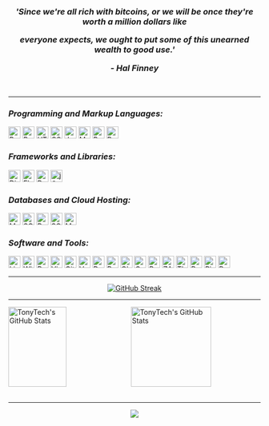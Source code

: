 <br/>

<h3 align="center">
 <p><i> 'Since we're all rich with bitcoins, or we will be once they're worth a million dollars like </i></p>
 <p><i> everyone expects, we ought to put some of this unearned wealth to good use.' </i></p>
 <p align="center"><i>- Hal Finney </i></p> 
</h3>

<br/>

---
<h3><i>Programming and Markup Languages:</i></h3>
<a href="/python_cert.md"><img height="24" src="https://img.shields.io/badge/-Python-3776AB?logo=Python&logoColor=white&style=flat" alt="Python"></a>
<a href="/lsa.md"><img height="24" src="https://img.shields.io/badge/-Bash-4EAA25?logo=gnubash&logoColor=white&style=flat" alt="Bash Shell"></a>
<a href="/html_css_cert.md"><img height="24" src="https://img.shields.io/badge/-HTML-E34F26?logo=html5&logoColor=white&style=flat" alt="HTML"></a>
<a href="/html_css_cert.md"><img height="24" src="https://img.shields.io/badge/-CSS-1572B6?logo=css3&logoColor=white&style=flat" alt="CSS"></a>
<a href="/js_front_end_cert.md"><img height="24" src="https://img.shields.io/badge/-JavaScript-F7DF1E?logo=javascript&logoColor=black&style=flat" alt="JavaScript"></a>
<a href="#"><img height="24" src="https://img.shields.io/badge/-Markdown-000000?logo=markdown&logoColor=white&style=flat" alt="Markdown"></a>
<a href="#"><img height="24" src="https://img.shields.io/badge/-PowerShell-5391FE?logo=powershell&logoColor=white&style=flat" alt="PowerShell"></a>
<a href="#"><img height="24" src="https://img.shields.io/badge/-RegEx-3e69cd?logo=&logoColor=white&style=flat" alt="RegEx"></a>
<!-- <a href="#"><img height="24" src="https://img.shields.io/badge/-SQL-1572B6?logo=&logoColor=white&style=flat" alt="CSS"></a> -->

<h3><i>Frameworks and Libraries:</i></h3>
<a href="/django_cert.md"><img height="24" src="https://img.shields.io/badge/-Django-092E20?logo=django&logoColor=white&style=flat" alt="Django"></a>
<a href="#"><img height="24" src="https://img.shields.io/badge/-Flask-000000?logo=flask&logoColor=white&style=flat" alt="Flask"></a>
<a href="#"><img height="24" src="https://img.shields.io/badge/-Pytest-0A9EDC?logo=Pytest&logoColor=white&style=flat" alt="Pytest"></a>
<a href="#"><img height="24" src="https://img.shields.io/badge/-Jinja-B41717?logo=jinja&logoColor=white&style=flat" alt="jQuery"></a>

<h3><i>Databases and Cloud Hosting:</i></h3>
<a href="/mysql_cert.md"><img height="24" src="https://img.shields.io/badge/-MySQL-4479A1?logo=mysql&logoColor=white&style=flat" alt="MySQL"></a>
<a href="#"><img height="24" src="https://img.shields.io/badge/-SQLite-003B57?logo=sqlite&logoColor=white&style=flat" alt="SQLite"></a>
<a href="/postgreslq.md"><img height="24" src="https://img.shields.io/badge/-PostgreSQL-4169E1?logo=postgresql&logoColor=white&style=flat" alt="PostgreSQL"></a>
<a href="#"><img height="24" src="https://img.shields.io/badge/-SQLAlchemy-D71F00?logo=sqlalchemy&logoColor=white&style=flat" alt="SQLAlchemy"></a>
<a href="#"><img height="24" src="https://img.shields.io/badge/-Microsoft SQL Server-CC2927?logo=microsoftsqlserver&logoColor=white&style=flat" alt="MS SQL Server"></a>

<h3><i>Software and Tools:</i></h3>
<a href="/lsa.md"><img height="24" src="https://img.shields.io/badge/-Linux-FCC624?logo=linux&logoColor=black&style=flat" alt="Linux"></a>
<a href="#"><img height="24" src="https://img.shields.io/badge/-Windows-0078D4?logo=windows&logoColor=white&style=flat" alt="Windows"></a>
<a href="#"><img height="24" src="https://img.shields.io/badge/-PyCharm-000000?logo=pycharm&logoColor=white&style=flat" alt="PyCharm"></a>
<a href="#"><img height="24" src="https://img.shields.io/badge/-Visual Studio Code-007ACC?logo=visualstudiocode&logoColor=white&style=flat" alt="Visual Studio Code"></a>
<a href="#"><img height="24" src="https://img.shields.io/badge/-Git-F05032?logo=git&logoColor=white&style=flat" alt="Git"></a>
<a href="#"><img height="24" src="https://img.shields.io/badge/-VMware Workstation-607078?logo=vmware&logoColor=white&style=flat" alt="VMware Workstatiob"></a>
<a href="#"><img height="24" src="https://img.shields.io/badge/-Docker-2496ED?logo=docker&logoColor=white&style=flat" alt="Docker"></a>
<a href="#"><img height="24" src="https://img.shields.io/badge/-Postman-FF6C37?logo=postman&logoColor=white&style=flat" alt="Postman"></a>
<a href="#"><img height="24" src="https://img.shields.io/badge/-Obsidian-7C3AED?logo=obsidian&logoColor=white&style=flat" alt="Obsidian"></a>
<a href="#"><img height="24" src="https://img.shields.io/badge/-Grafana-F46800?logo=grafana&logoColor=white&style=flat" alt="Grafana"></a>
<a href="#"><img height="24" src="https://img.shields.io/badge/-Portainer-13BEF9?logo=portainer&logoColor=white&style=flat" alt="Portainer"></a>
<a href="#"><img height="24" src="https://img.shields.io/badge/-ZABBIX-c72229?logo=&logoColor=white&style=flat" alt="ZABBIX"></a>
<a href="#"><img height="24" src="https://img.shields.io/badge/-Thorium-1a73e8?logo=googlechrome&logoColor=white&style=flat" alt="Thorium"></a>
<a href="#"><img height="24" src="https://img.shields.io/badge/-Brave-FB542B?logo=brave&logoColor=white&style=flat" alt="Brave"></a>
<a href="#"><img height="24" src="https://img.shields.io/badge/-Pihole-96060C?logo=pihole&logoColor=white&style=flat" alt="Pi-hole"></a>
<a href="#"><img height="24" src="https://img.shields.io/badge/-Proxmox-E57000?logo=proxmox&logoColor=white&style=flat" alt="Proxmox"></a>
<!--
<div align="center" >
<h3><i>L a n g u a g e s :</i></h3>
<a href="/python_cert.md"><img src="https://skillicons.dev/icons?i=py" alt="Python"></a>
<a href="/html_css_cert.md"><img src="https://skillicons.dev/icons?i=html" alt="HMLT5"></a>
<a href="/html_css_cert.md"><img src="https://skillicons.dev/icons?i=css" alt="CSS" ></a>
<a href="/mysql_cert.md"><img src="https://skillicons.dev/icons?i=mysql" alt="MySQL"></a>
<a href="/js_front_end_cert.md"><img src="https://skillicons.dev/icons?i=js" alt="JavaScript"></a>
<a href="/postgreslq.md"><img src="https://skillicons.dev/icons?i=postgres" alt="PostgresSQL"></a>
<a href="#"><img src="https://skillicons.dev/icons?i=bash" alt="Bash"></a>
<a href="#"><img src="https://skillicons.dev/icons?i=md" alt="MD"></a>
<a href="#"><img src="https://skillicons.dev/icons?i=powershell" alt="PS"></a>
<a href="#"><img src="https://skillicons.dev/icons?i=regex" alt="Regex"/></a>

<h3><i>F r a m e w o r k s :</i></h3>
<a href="#"><img src="https://skillicons.dev/icons?i=django" alt="Django"></a>
<a href="#"><img src="https://skillicons.dev/icons?i=flask" alt="Flask"></a>


<h3><i>E n v i r o n m e n t s :</i></h3>
<a href="/lsa.md"><img src="https://skillicons.dev/icons?i=linux" alt="Linux System Administration"></a>
<a href="https://www.jetbrains.com/pycharm/"><img src="https://github.com/devicons/devicon/blob/master/icons/pycharm/pycharm-original.svg" alt="PyCharm" width="40" height="40"></a>
<a href="https://code.visualstudio.com/"><img src="https://skillicons.dev/icons?i=vscode" alt="VSCode"></a>
<a href="https://www.docker.com/"><img src="https://skillicons.dev/icons?i=docker" alt="Docker"></a>
<a href="#"><img src="https://skillicons.dev/icons?i=git" alt="Git"/></a>
<a href="#"><img src="https://skillicons.dev/icons?i=postman" alt="Postman"/></a>
<a href="#"><img src="https://skillicons.dev/icons?i=grafana" alt="Grafana"/></a>

<!-- <a href="https://www.jetbrains.com/pycharm/"><img src="https://github.com/devicons/devicon/blob/master/icons/pycharm/pycharm-original.svg" alt="PyCharm" width="40" height="40"></a> -->
<!-- <a href="https://code.visualstudio.com/"><img src="https://github.com/devicons/devicon/blob/master/icons/vscode/vscode-original.svg" alt="VSCode" width="40" height="40"></a>
<a href="https://www.docker.com/"><img src="https://github.com/devicons/devicon/blob/master/icons/docker/docker-original.svg" alt="Docker" width="40" height="40"></a>
<img alt="Git" height="40" width="40" src="https://cdn.jsdelivr.net/gh/devicons/devicon/icons/git/git-original.svg" />
</div>
-->
---

<div id="badges" align="center">

<!--[![GitHub Streak](https://streak-stats.demolab.com?user=tonytech83&theme=transparent&hide_border=true&border_radius=0&date_format=j%20M%5B%20Y%5D)](https://git.io/streak-stats) -->
[![GitHub Streak](https://streak-stats.demolab.com?user=tonytech83&theme=gruvbox_duo&hide_border=true)](https://git.io/streak-stats) 
</div>

<hr/>
<div>
  <img height="160" width="48%" align="left" alt="TonyTech's GitHub Stats" src="https://github-readme-stats-git-masterrstaa-rickstaa.vercel.app/api?username=tonytech83&show_icons=true&hide_border=true&title_color=FF6D28&text_color=A8E890&border_color=0c1a25&theme=transparent" />
  <img height="160" alt="TonyTech's GitHub Stats" src="https://github-readme-stats-git-masterrstaa-rickstaa.vercel.app/api/top-langs/?username=tonytech83&layout=compact&hide_border=true&bg_color=ffffff00&title_color=FF6D28&text_color=A8E890" />
</div>

<!-- <div>
<img height="160" width="48%" align="left" alt="TonyTech's GitHub Stats" src="https://github-readme-stats.vercel.app/api?username=tonytech83&show_icons=true&theme=transparent&title_color=FF6D28&text_color=A8E890&hide_border=true" />
<img height="160" alt="Top Languages" src="https://github-readme-stats.vercel.app/api/top-langs/?username=tonytech83&layout=compact&hide_border=true&bg_color=ffffff00&title_color=FF6D28&text_color=A8E890" />
</div>  -->
 
<br/>
<hr/>

<div align="center">
<img src="https://komarev.com/ghpvc/?username=tonytch83&style=flat-square" />
</div>
